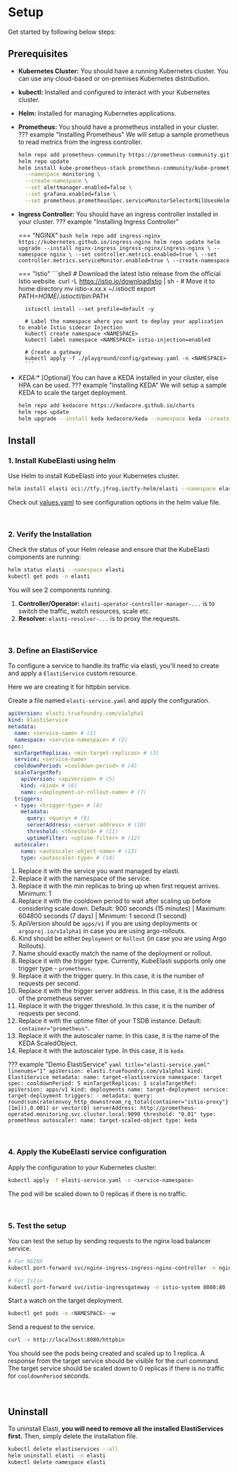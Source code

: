# Setup

Get started by following below steps:

## Prerequisites

- **Kubernetes Cluster:** You should have a running Kubernetes cluster. You can use any cloud-based or on-premises Kubernetes distribution.
- **kubectl:** Installed and configured to interact with your Kubernetes cluster.
- **Helm:** Installed for managing Kubernetes applications.
- **Prometheus:** You should have a prometheus installed in your cluster.
??? example "Installing Prometheus"
    We will setup a sample prometheus to read metrics from the ingress controller.

    ```bash
    helm repo add prometheus-community https://prometheus-community.github.io/helm-charts
    helm repo update
    helm install kube-prometheus-stack prometheus-community/kube-prometheus-stack \
      --namespace monitoring \
      --create-namespace \
      --set alertmanager.enabled=false \
      --set grafana.enabled=false \
      --set prometheus.prometheusSpec.serviceMonitorSelectorNilUsesHelmValues=false
    ```
- **Ingress Controller:** You should have an ingress controller installed in your cluster.
??? example "Installing Ingress Controller"
    
    === "NGINX"
        ```bash
          helm repo add ingress-nginx https://kubernetes.github.io/ingress-nginx
          helm repo update
          helm upgrade --install nginx-ingress ingress-nginx/ingress-nginx \
            --namespace nginx \
            --set controller.metrics.enabled=true \
            --set controller.metrics.serviceMonitor.enabled=true \
            --create-namespace
        ```

    === "Istio"
        ```shell
        # Download the latest Istio release from the official Istio website.
        curl -L https://istio.io/downloadIstio | sh -
        # Move it to home directory
        mv istio-x.xx.x ~/.istioctl
        export PATH=$HOME/.istioctl/bin:$PATH

        istioctl install --set profile=default -y

        # Label the namespace where you want to deploy your application to enable Istio sidecar Injection
        kubectl create namespace <NAMESPACE>
        kubectl label namespace <NAMESPACE> istio-injection=enabled

        # Create a gateway
        kubectl apply -f ./playground/config/gateway.yaml -n <NAMESPACE>
        ```

- **KEDA*:** [Optional] You can have a KEDA installed in your cluster, else HPA can be used.
??? example "Installing KEDA"
    We will setup a sample KEDA to scale the target deployment.

    ```bash
    helm repo add kedacore https://kedacore.github.io/charts
    helm repo update
    helm upgrade --install keda kedacore/keda --namespace keda --create-namespace --wait --timeout 180s
    ```

## Install

### **1. Install KubeElasti using helm**

Use Helm to install KubeElasti into your Kubernetes cluster. 

```bash
helm install elasti oci://tfy.jfrog.io/tfy-helm/elasti --namespace elasti --create-namespace
```

Check out [values.yaml](https://github.com/truefoundry/KubeElasti/blob/main/charts/elasti/values.yaml) to see configuration options in the helm value file.

<br>

### **2. Verify the Installation**

Check the status of your Helm release and ensure that the KubeElasti components are running:

```bash
helm status elasti --namespace elasti
kubectl get pods -n elasti
```

You will see 2 components running.

1.  **Controller/Operator:** `elasti-operator-controller-manager-...` is to switch the traffic, watch resources, scale etc.
2.  **Resolver:** `elasti-resolver-...` is to proxy the requests.

<br>

### **3. Define an ElastiService**

To configure a service to handle its traffic via elasti, you'll need to create and apply a `ElastiService` custom resource.

Here we are creating it for httpbin service.   

Create a file named `elasti-service.yaml` and apply the configuration.

```yaml title="elasti-service.yaml" linenums="1"
apiVersion: elasti.truefoundry.com/v1alpha1
kind: ElastiService
metadata:
  name: <service-name> # (1)
  namespace: <service-namespace> # (2)
spec:
  minTargetReplicas: <min-target-replicas> # (3)
  service: <service-name>
  cooldownPeriod: <cooldown-period> # (4)
  scaleTargetRef:
    apiVersion: <apiVersion> # (5)
    kind: <kind> # (6)
    name: <deployment-or-rollout-name> # (7)
  triggers:
  - type: <trigger-type> # (8)
    metadata:
      query: <query> # (9)
      serverAddress: <server-address> # (10)
      threshold: <threshold> # (11)
      uptimeFilter: <uptime-filter> # (12)
  autoscaler:
    name: <autoscaler-object-name> # (13)
    type: <autoscaler-type> # (14)
```

1. Replace it with the service you want managed by elasti.
2. Replace it with the namespace of the service.
3. Replace it with the min replicas to bring up when first request arrives. Minimum: 1
4. Replace it with the cooldown period to wait after scaling up before considering scale down. Default: 900 seconds (15 minutes) | Maximum: 604800 seconds (7 days) | Minimum: 1 second (1 second)
5. ApiVersion should be `apps/v1` if you are using deployments or `argoproj.io/v1alpha1` in case you are using argo-rollouts. 
6. Kind should be either `Deployment` or `Rollout` (in case you are using Argo Rollouts).
7. Name should exactly match the name of the deployment or rollout.
8. Replace it with the trigger type. Currently, KubeElasti supports only one trigger type - `prometheus`. 
9. Replace it with the trigger query. In this case, it is the number of requests per second.
10. Replace it with the trigger server address. In this case, it is the address of the prometheus server.
11. Replace it with the trigger threshold. In this case, it is the number of requests per second.
12. Replace it with the uptime filter of your TSDB instance. Default: `container="prometheus"`.
13. Replace it with the autoscaler name. In this case, it is the name of the KEDA ScaledObject.
14. Replace it with the autoscaler type. In this case, it is `keda`.


??? example "Demo ElastiService"
    ```yaml title="elasti-service.yaml" linenums="1"
    apiVersion: elasti.truefoundry.com/v1alpha1
    kind: ElastiService
    metadata:
      name: target-elastiservice
      namespace: target
    spec:
      cooldownPeriod: 5
      minTargetReplicas: 1
      scaleTargetRef:
        apiVersion: apps/v1
        kind: deployments
        name: target-deployment
      service: target-deployment
      triggers:
        - metadata:
            query: round(sum(rate(envoy_http_downstream_rq_total{container="istio-proxy"}[1m])),0.001) or vector(0)
            serverAddress: http://prometheus-operated.monitoring.svc.cluster.local:9090
            threshold: "0.01"
          type: prometheus
      autoscaler:
        name: target-scaled-object
        type: keda
    ```

<br>

### **4. Apply the KubeElasti service configuration**

Apply the configuration to your Kubernetes cluster:

```bash
kubectl apply -f elasti-service.yaml -n <service-namespace>
```

The pod will be scaled down to 0 replicas if there is no traffic.

<br>

### **5. Test the setup**

You can test the setup by sending requests to the nginx load balancer service.

```bash
# For NGINX
kubectl port-forward svc/nginx-ingress-ingress-nginx-controller -n nginx 8080:80

# For Istio
kubectl port-forward svc/istio-ingressgateway -n istio-system 8080:80
```

Start a watch on the target deployment.

```bash
kubectl get pods -n <NAMESPACE> -w
```

Send a request to the service.

```bash
curl -v http://localhost:8080/httpbin
```

You should see the pods being created and scaled up to 1 replica. A response from the   target service should be visible for the curl command.
The target service should be scaled down to 0 replicas if there is no traffic for `cooldownPeriod` seconds.

<br>

## Uninstall

To uninstall Elasti, **you will need to remove all the installed ElastiServices first.** Then, simply delete the installation file.

```bash
kubectl delete elastiservices --all
helm uninstall elasti -n elasti
kubectl delete namespace elasti
```